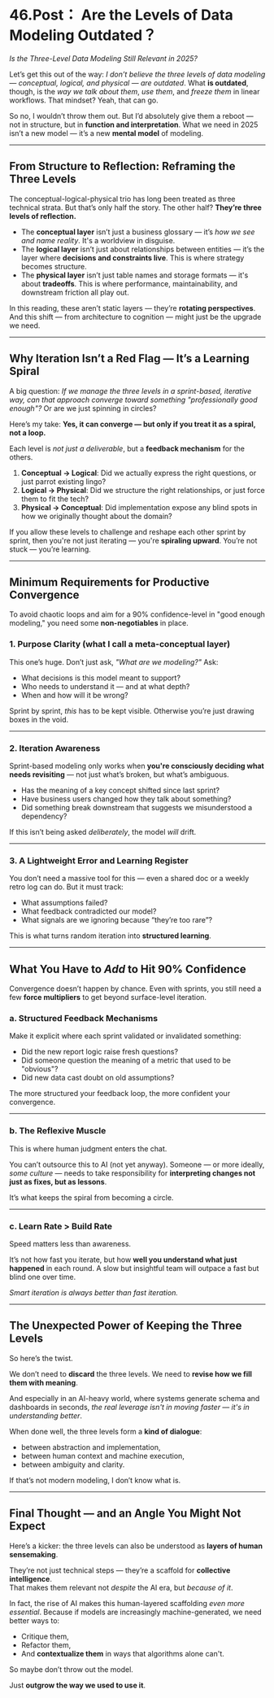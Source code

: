 # 46.Post： Are the Levels of Data Modeling Outdated？
_Is the Three-Level Data Modeling Still Relevant in 2025?_

Let’s get this out of the way: *I don’t believe the three levels of data modeling — conceptual, logical, and physical — are outdated*. What **is outdated**, though, is the *way we talk about them*, *use them*, and *freeze them* in linear workflows. That mindset? Yeah, that can go.

So no, I wouldn’t throw them out. But I’d absolutely give them a reboot — not in structure, but in **function and interpretation**. What we need in 2025 isn’t a new model — it’s a new **mental model** of modeling.

---

## From Structure to Reflection: Reframing the Three Levels

The conceptual-logical-physical trio has long been treated as three technical strata. But that’s only half the story. The other half? **They’re three levels of reflection.**

- The **conceptual layer** isn’t just a business glossary — it’s *how we see and name reality*. It's a worldview in disguise.
- The **logical layer** isn’t just about relationships between entities — it’s the layer where **decisions and constraints live**. This is where strategy becomes structure.
- The **physical layer** isn’t just table names and storage formats — it's about **tradeoffs**. This is where performance, maintainability, and downstream friction all play out.

In this reading, these aren’t static layers — they’re **rotating perspectives**. And this shift — from architecture to cognition — might just be the upgrade we need.

---

## Why Iteration Isn’t a Red Flag — It’s a Learning Spiral

A big question: *If we manage the three levels in a sprint-based, iterative way, can that approach converge toward something "professionally good enough"?* Or are we just spinning in circles?

Here’s my take: **Yes, it can converge — but only if you treat it as a spiral, not a loop.**

Each level is *not just a deliverable*, but a **feedback mechanism** for the others.

1. **Conceptual → Logical**: Did we actually express the right questions, or just parrot existing lingo?
2. **Logical → Physical**: Did we structure the right relationships, or just force them to fit the tech?
3. **Physical → Conceptual**: Did implementation expose any blind spots in how we originally thought about the domain?

If you allow these levels to challenge and reshape each other sprint by sprint, then you're not just iterating — you're **spiraling upward**. You’re not stuck — you’re learning.

---

## Minimum Requirements for Productive Convergence

To avoid chaotic loops and aim for a 90% confidence-level in "good enough modeling," you need some **non-negotiables** in place.

### 1. **Purpose Clarity** (what I call a meta-conceptual layer)
This one’s huge. Don’t just ask, *"What are we modeling?"* Ask:
- What decisions is this model meant to support?
- Who needs to understand it — and at what depth?
- When and how will it be wrong?

Sprint by sprint, *this* has to be kept visible. Otherwise you’re just drawing boxes in the void.

---

### 2. **Iteration Awareness**
Sprint-based modeling only works when **you're consciously deciding what needs revisiting** — not just what’s broken, but what’s ambiguous.

- Has the meaning of a key concept shifted since last sprint?
- Have business users changed how they talk about something?
- Did something break downstream that suggests we misunderstood a dependency?

If this isn’t being asked *deliberately*, the model *will* drift.

---

### 3. **A Lightweight Error and Learning Register**
You don’t need a massive tool for this — even a shared doc or a weekly retro log can do. But it must track:
- What assumptions failed?
- What feedback contradicted our model?
- What signals are we ignoring because “they’re too rare”?

This is what turns random iteration into **structured learning**.

---

## What You Have to *Add* to Hit 90% Confidence

Convergence doesn’t happen by chance. Even with sprints, you still need a few **force multipliers** to get beyond surface-level iteration.

### a. **Structured Feedback Mechanisms**
Make it explicit where each sprint validated or invalidated something:
- Did the new report logic raise fresh questions?
- Did someone question the meaning of a metric that used to be "obvious"?
- Did new data cast doubt on old assumptions?

The more structured your feedback loop, the more confident your convergence.

---

### b. **The Reflexive Muscle**
This is where human judgment enters the chat.

You can’t outsource this to AI (not yet anyway). Someone — or more ideally, *some culture* — needs to take responsibility for **interpreting changes not just as fixes, but as lessons**.

It’s what keeps the spiral from becoming a circle.

---

### c. **Learn Rate > Build Rate**
Speed matters less than awareness.

It’s not how fast you iterate, but how **well you understand what just happened** in each round. A slow but insightful team will outpace a fast but blind one over time.

*Smart iteration is always better than fast iteration.*

---

## The Unexpected Power of Keeping the Three Levels

So here’s the twist.

We don’t need to **discard** the three levels. We need to **revise how we fill them with meaning**. 

And especially in an AI-heavy world, where systems generate schema and dashboards in seconds, *the real leverage isn't in moving faster — it's in understanding better*.

When done well, the three levels form a **kind of dialogue**:
- between abstraction and implementation,
- between human context and machine execution,
- between ambiguity and clarity.

If that’s not modern modeling, I don’t know what is.

---

## Final Thought — and an Angle You Might Not Expect

Here’s a kicker: the three levels can also be understood as **layers of human sensemaking**.

They’re not just technical steps — they’re a scaffold for **collective intelligence**.  
That makes them relevant not *despite* the AI era, but *because of it*.

In fact, the rise of AI makes this human-layered scaffolding *even more essential*. Because if models are increasingly machine-generated, we need better ways to:

- Critique them,
- Refactor them,
- And **contextualize them** in ways that algorithms alone can't.

So maybe don’t throw out the model.

Just **outgrow the way we used to use it**.

